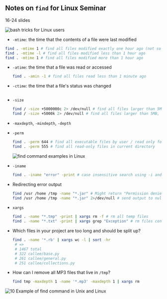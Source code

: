 ## Notes on `find` for Linux Seminar

16-24 slides



![bash tricks for Linux users](https://3.bp.blogspot.com/-8jMh01wnYqA/W2WiTOpKmaI/AAAAAAAAL6A/G17qZ37WC_AAraE5ANyBWw7Z3fAOBZg9ACLcBGAs/s640/bash%2Blinux%2Btips%2Band%2Btricks.jpg)



* `-mtime`: the time that the contents of a file were last modified

```bash
find . -mtime 1 # find all files modified exactly one hour ago (not so useful)
find . -mtime -l # find all files modified less than 1 hour ago
find . -mtime 1 # find all files modified more than 1 hour ago
```

* `-atime`: the time that a file was read or accessed

  ```bash
  find . -amin -1 # find all files read less than 1 minute ago
  ```



* `-ctime`: the time that a file's status was changed

  ```bash
  
  ```



* `-size`

  ```bash
  find / -size +5000000c 2> /dev/null # find all files larger than 5MB, `c` means bytes
  find / -size +5000k 2> /dev/null # find all files larger than 5MB, `k` means kbs
  ```



* `-maxdepth`, `-mindepth`, `-depth`



* `-perm`

  ```bash
  find . -perm 644 # find all executable files by user / read only for others
  find . -perm 555 # find all read-only files in current directory
  ```

  ![find command examples in Linux](https://1.bp.blogspot.com/-4YYentw6dEM/W2WjhM1l1DI/AAAAAAAAL6M/2pJn_KbDXmUPEImvikiCFcnWJ0pLvzVVACLcBGAs/s640/UNIX%2Bfile%2Bpermissions%2Bby%2BJulia%2BEvans.jpg)

* `-iname` 

  ```bash
  find . -iname "error" -print # case insensitive search using -i and -name
  ```



* Redirecting error output

  ```bash
  find /usr /home /tmp -name "*.jar" # Might return "Permission denied"
  find /usr /home /tmp -name "*.jar" 2>/dev/null # send output to null file & silence
  ```

  

* `xargs`

  ```bash
  find . -name "*.tmp" -print | xargs rm -f # rm all temp files
  find . -name "*.txt" -print | xargs grep "Exception" # rm files containing "Exception"
  ```



* Which files in your project are too long and should be split up?

  ```bash
  find . -name '*.rb' | xargs wc -l | sort -hr
   # => 
   # 1467 total
   # 322 callee/base.py
   # 261 callee/general.py
   # 251 callee/collections.py
  ```

  

* How can I remove all MP3 files that live in `/tmp`?

  ```bash
  find tmp -maxdepth 1 -name '*.mp3' -maxdepth 1 | xargs rm
  ```

  

![10 Example of find command in Unix and Linux](https://1.bp.blogspot.com/-5oneqOIU_Uw/W2Wmt9a9MBI/AAAAAAAAL6o/jcEigaE3Ybko-ADZBT_J0p3xURPkjLcmwCEwYBhgL/s640/find%2Bcommand%2Bexample%2Blinux.jpg)


